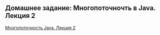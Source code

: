 ## Домашнее задание: Многопоточночть в Java. Лекция 2

[Многопоточность Java. Лекция 2](https://docs.google.com/forms/d/e/1FAIpQLScqqY1a_fY9Vh-OYqeR63rV_QCKdqLCxni92rJsG4NcAI8xEg/viewform?usp=header)
